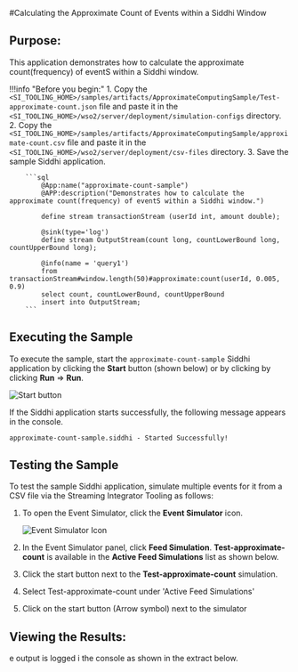 #Calculating the Approximate Count of Events within a Siddhi Window

## Purpose:
This application demonstrates how to calculate the approximate count(frequency) of eventS within a Siddhi window.

!!!info "Before you begin:"
    1. Copy the `<SI_TOOLING_HOME>/samples/artifacts/ApproximateComputingSample/Test-approximate-count.json` file and paste it in the `<SI_TOOLING_HOME>/wso2/server/deployment/simulation-configs` directory.
    2. Copy the `<SI_TOOLING_HOME>/samples/artifacts/ApproximateComputingSample/approximate-count.csv` file and paste it in the `<SI_TOOLING_HOME>/wso2/server/deployment/csv-files` directory.
    3. Save the sample Siddhi application.

        ```sql
            @App:name("approximate-count-sample")
            @APP:description("Demonstrates how to calculate the approximate count(frequency) of eventS within a Siddhi window.")

            define stream transactionStream (userId int, amount double);

            @sink(type='log')
            define stream OutputStream(count long, countLowerBound long, countUpperBound long);

            @info(name = 'query1')
            from transactionStream#window.length(50)#approximate:count(userId, 0.005, 0.9)
            select count, countLowerBound, countUpperBound
            insert into OutputStream;
        ```


## Executing the Sample

To execute the sample, start the `approximate-count-sample` Siddhi application by clicking the **Start** button (shown below) or by clicking by clicking **Run** => **Run**.

![Start button](../../images/amazon-s3-sink-sample/start.png)

If the Siddhi application starts successfully, the following message appears in the console.

`approximate-count-sample.siddhi - Started Successfully!`

## Testing the Sample

To test the sample Siddhi application, simulate multiple events for it from a CSV file via the Streaming Integrator Tooling as follows:

1. To open the Event Simulator, click the **Event Simulator** icon.

   ![Event Simulator Icon](../../images/Testing-Siddhi-Applications/Event_Simulation_Icon.png)

2. In the Event Simulator panel, click **Feed Simulation**. **Test-approximate-count** is available in the **Active Feed Simulations** list as shown below.

3. Click the start button next to the **Test-approximate-count** simulation.
3. Select Test-approximate-count under 'Active Feed Simulations'
4. Click on the start button (Arrow symbol) next to the simulator

## Viewing the Results:

e output is logged i the console as shown in the extract below.
